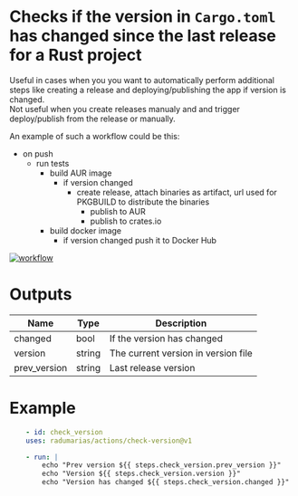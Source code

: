 # Checks if the version in `Cargo.toml` has changed since the last release for a Rust project

Useful in cases when you you want to automatically perform additional steps like creating a release and deploying/publishing the app if version is changed.  
Not useful when you create releases manualy and and trigger deploy/publish from the release or manually.

An example of such a workflow could be this:
- on push
    - run tests
        - build AUR image
            - if version changed 
                - create release, attach binaries as artifact, url used for PKGBUILD to distribute the binaries
                    - publish to AUR
                    - publish to crates.io
        - build docker image
            - if version changed push it to Docker Hub

[![workflow](https://github.com/radumarias/action-check-version-changed-rust/blob/ec5403ac571af1979586a79152190aeadf237586/workflow.jpeg?raw=true)](https://github.com/radumarias/action-check-version-changed-rust/blob/ec5403ac571af1979586a79152190aeadf237586/workflow.jpeg?raw=true)

<!--
# Inputs

| Name | Type | Required | Description |
| ---- | ---- | -------- | ----------- |
| type | string | true | Suported values [rust]. In future we might extend to other languages, also we could expose a `version_file` and `version_pattern` to be more extensible
-->

# Outputs

| Name | Type | Description |
| ---- | ---- | ----------- |
| changed | bool | If the version has changed
| version | string | The current version in version file
| prev_version | string | Last release version

# Example

```yaml
    - id: check_version
    uses: radumarias/actions/check-version@v1

    - run: |
        echo "Prev version ${{ steps.check_version.prev_version }}"
        echo "Version ${{ steps.check_version.version }}"
        echo "Version has changed ${{ steps.check_version.changed }}"
```
